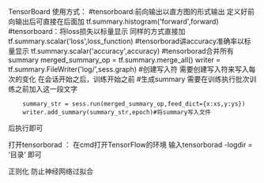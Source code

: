 TensorBoard 使用方式：
#tensorboard:前向输出以直方图的形式输出  定义好前向输出后可直接在后面加
tf.summary.histogram('forward',forward)
#tensorboard：将loss损失以标量显示    同样的方式直接加
tf.summary.scalar('loss',loss_function)
#tensorborad讲accuracy准确率以标量显示
tf.summary.scalar('accuracy',accuracy)
#tensorborad合并所有summary
merged_summary_op = tf.summary.merge_all()
writer = tf.summary.FileWriter('log/',sess.graph) #创建写入符
需要创建写入符来写入每次的变化  在会话开始之后，训练开始之前
 #生成summary  需要在训练执行批次训练之前加入这一段文字

        summary_str = sess.run(merged_summary_op,feed_dict={x:xs,y:ys})
        writer.add_summary(summary_str,epoch)#将summary写入文件
后执行即可


打开tensorborad ：
在cmd打开TensorFlow的环境 
输入tensorborad -logdir = ‘目录’ 即可

正则化 防止神经网络过拟合
    
